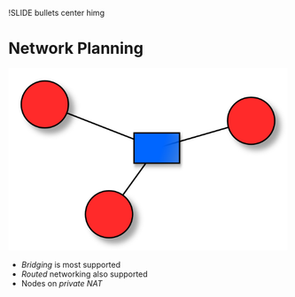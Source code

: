 !SLIDE bullets center himg

# Network Planning

![networking](networking.png)

* _Bridging_ is most supported
* _Routed_ networking also supported
* Nodes on _private NAT_
